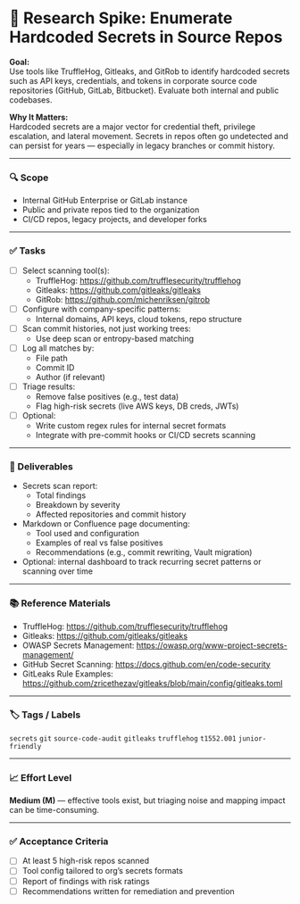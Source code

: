 
# 🔐 Research Spike: Enumerate Hardcoded Secrets in Source Repos

**Goal:**  
Use tools like TruffleHog, Gitleaks, and GitRob to identify hardcoded secrets such as API keys, credentials, and tokens in corporate source code repositories (GitHub, GitLab, Bitbucket). Evaluate both internal and public codebases.

**Why It Matters:**  
Hardcoded secrets are a major vector for credential theft, privilege escalation, and lateral movement. Secrets in repos often go undetected and can persist for years — especially in legacy branches or commit history.

---

### 🔍 Scope
- Internal GitHub Enterprise or GitLab instance
- Public and private repos tied to the organization
- CI/CD repos, legacy projects, and developer forks

---

### ✅ Tasks
- [ ] Select scanning tool(s):
  - TruffleHog: https://github.com/trufflesecurity/trufflehog
  - Gitleaks: https://github.com/gitleaks/gitleaks
  - GitRob: https://github.com/michenriksen/gitrob
- [ ] Configure with company-specific patterns:
  - Internal domains, API keys, cloud tokens, repo structure
- [ ] Scan commit histories, not just working trees:
  - Use deep scan or entropy-based matching
- [ ] Log all matches by:
  - File path
  - Commit ID
  - Author (if relevant)
- [ ] Triage results:
  - Remove false positives (e.g., test data)
  - Flag high-risk secrets (live AWS keys, DB creds, JWTs)
- [ ] Optional:
  - Write custom regex rules for internal secret formats
  - Integrate with pre-commit hooks or CI/CD secrets scanning

---

### 🎯 Deliverables
- Secrets scan report:
  - Total findings
  - Breakdown by severity
  - Affected repositories and commit history
- Markdown or Confluence page documenting:
  - Tool used and configuration
  - Examples of real vs false positives
  - Recommendations (e.g., commit rewriting, Vault migration)
- Optional: internal dashboard to track recurring secret patterns or scanning over time

---

### 📚 Reference Materials
- TruffleHog: https://github.com/trufflesecurity/trufflehog  
- Gitleaks: https://github.com/gitleaks/gitleaks  
- OWASP Secrets Management: https://owasp.org/www-project-secrets-management/  
- GitHub Secret Scanning: https://docs.github.com/en/code-security  
- GitLeaks Rule Examples: https://github.com/zricethezav/gitleaks/blob/main/config/gitleaks.toml  

---

### 🏷️ Tags / Labels
`secrets` `git` `source-code-audit` `gitleaks` `trufflehog` `t1552.001` `junior-friendly`

---

### 📈 Effort Level
**Medium (M)** — effective tools exist, but triaging noise and mapping impact can be time-consuming.

---

### ✅ Acceptance Criteria
- [ ] At least 5 high-risk repos scanned
- [ ] Tool config tailored to org’s secrets formats
- [ ] Report of findings with risk ratings
- [ ] Recommendations written for remediation and prevention
